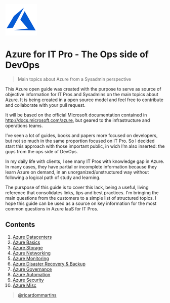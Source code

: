 ![Azure Logo](/images/azure-logo.png)

# Azure for IT Pro - The Ops side of DevOps
>Main topics about Azure from a Sysadmin perspective 

This Azure open guide was created with the purpose to serve as source of objective information for IT Pros and Sysadmins on the main topics about Azure. It is being created in a open source model and feel free to contribute and collaborate with your pull request.

It will be based on the official Microsoft documentation contained in http://docs.microsoft.com/azure, but geared to the infrastructure and operations teams.

I’ve seen a lot of guides, books and papers more focused on developers, but not so much in the same proportion focused on IT Pro. So I decided start this approach with those important public, in wich I’m also inserted: the guys from the ops side of DevOps.

In my daily life with clients, I see many IT Pros with knowledge gap in Azure. In many cases, they have partial or incomplete information because they learn Azure on demand, in an unorganized/unstructured way without following a logical path of study and learning.

The purspose of this guide is to cover this lack,  being a useful, living reference that consolidates links, tips and best practices. I'm bringing the main questions from the customers to a simple list of structured topics. I hope this guide can be used as a source on key information for the most common questions in Azure IaaS for IT Pros.

## Contents

1. [Azure Datacenters](guide/datacenters.md)
2. [Azure Basics](guide/basics.md)
3. [Azure Storage](guide/storage.md)
4. [Azure Networking](guide/networking.md)
5. [Azure Monitoring](guide/monitoring.md)
6. [Azure Disaster Recovery & Backup](guide/disasterrecovery.md)
7. [Azure Governance](guide/governance.md)
8. [Azure Automation](guide/automation.md)
9. [Azure Security](guide/security.md)
10. [Azure Misc](guide/misc.md)


> [@ricardommartins](http://twitter.com/ricardommartins)



